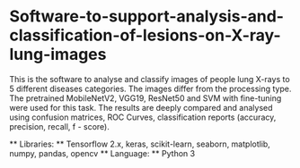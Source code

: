 # Software-to-support-analysis-and-classification-of-lesions-on-X-ray-lung-images
This is the software to analyse and classify images of people lung X-rays to 5 different diseases categories. The images differ from the processing type. The pretrained MobileNetV2, VGG19, ResNet50 and SVM with fine-tuning were used for this task. The results are deeply compared and analysed using confusion matrices, ROC Curves, classification reports (accuracy, precision, recall, f - score).

** Libraries: ** Tensorflow 2.x, keras, scikit-learn, seaborn, matplotlib, numpy, pandas, opencv
** Language: ** Python 3
